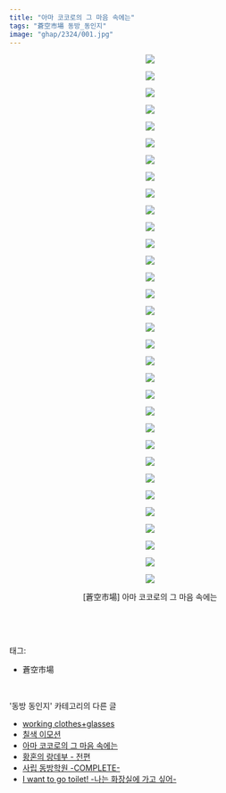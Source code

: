 ```yaml
---
title: "아마 코코로의 그 마음 속에는"
tags: "蒼空市場 동방_동인지"
image: "ghap/2324/001.jpg"
---
```

<div class="article">
<p style="text-align: center; clear: none; float: none;"><img src="{{ site.nasurl }}/ghap/2324/001.jpg"/></p>
<p style="text-align: center; clear: none; float: none;"><img src="{{ site.nasurl }}/ghap/2324/002.jpg"/></p>
<p style="text-align: center; clear: none; float: none;"><img src="{{ site.nasurl }}/ghap/2324/003.jpg"/></p>
<p style="text-align: center; clear: none; float: none;"><img src="{{ site.nasurl }}/ghap/2324/004.jpg"/></p>
<p style="text-align: center; clear: none; float: none;"><img src="{{ site.nasurl }}/ghap/2324/005.jpg"/></p>
<p style="text-align: center; clear: none; float: none;"><img src="{{ site.nasurl }}/ghap/2324/006.jpg"/></p>
<p style="text-align: center; clear: none; float: none;"><img src="{{ site.nasurl }}/ghap/2324/007.jpg"/></p>
<p style="text-align: center; clear: none; float: none;"><img src="{{ site.nasurl }}/ghap/2324/008.jpg"/></p>
<p style="text-align: center; clear: none; float: none;"><img src="{{ site.nasurl }}/ghap/2324/009.jpg"/></p>
<p style="text-align: center; clear: none; float: none;"><img src="{{ site.nasurl }}/ghap/2324/010.jpg"/></p>
<p style="text-align: center; clear: none; float: none;"><img src="{{ site.nasurl }}/ghap/2324/011.jpg"/></p>
<p style="text-align: center; clear: none; float: none;"><img src="{{ site.nasurl }}/ghap/2324/012.jpg"/></p>
<p style="text-align: center; clear: none; float: none;"><img src="{{ site.nasurl }}/ghap/2324/013.jpg"/></p>
<p style="text-align: center; clear: none; float: none;"><img src="{{ site.nasurl }}/ghap/2324/014.jpg"/></p>
<p style="text-align: center; clear: none; float: none;"><img src="{{ site.nasurl }}/ghap/2324/015.jpg"/></p>
<p style="text-align: center; clear: none; float: none;"><img src="{{ site.nasurl }}/ghap/2324/016.jpg"/></p>
<p style="text-align: center; clear: none; float: none;"><img src="{{ site.nasurl }}/ghap/2324/017.jpg"/></p>
<p style="text-align: center; clear: none; float: none;"><img src="{{ site.nasurl }}/ghap/2324/018.jpg"/></p>
<p style="text-align: center; clear: none; float: none;"><img src="{{ site.nasurl }}/ghap/2324/019.jpg"/></p>
<p style="text-align: center; clear: none; float: none;"><img src="{{ site.nasurl }}/ghap/2324/020.jpg"/></p>
<p style="text-align: center; clear: none; float: none;"><img src="{{ site.nasurl }}/ghap/2324/021.jpg"/></p>
<p style="text-align: center; clear: none; float: none;"><img src="{{ site.nasurl }}/ghap/2324/022.jpg"/></p>
<p style="text-align: center; clear: none; float: none;"><img src="{{ site.nasurl }}/ghap/2324/023.jpg"/></p>
<p style="text-align: center; clear: none; float: none;"><img src="{{ site.nasurl }}/ghap/2324/024.jpg"/></p>
<p style="text-align: center; clear: none; float: none;"><img src="{{ site.nasurl }}/ghap/2324/025.jpg"/></p>
<p style="text-align: center; clear: none; float: none;"><img src="{{ site.nasurl }}/ghap/2324/026.jpg"/></p>
<p style="text-align: center; clear: none; float: none;"><img src="{{ site.nasurl }}/ghap/2324/027.jpg"/></p>
<p style="text-align: center; clear: none; float: none;"><img src="{{ site.nasurl }}/ghap/2324/028.jpg"/></p>
<p style="text-align: center; clear: none; float: none;"><img src="{{ site.nasurl }}/ghap/2324/029.jpg"/></p>
<p style="text-align: center; clear: none; float: none;"><img src="{{ site.nasurl }}/ghap/2324/030.jpg"/></p>
<p style="text-align: center; clear: none; float: none;"><img src="{{ site.nasurl }}/ghap/2324/031.jpg"/></p>
<p style="text-align: center; clear: none; float: none;"><img src="{{ site.nasurl }}/ghap/2324/032.jpg"/></p>
<p style="text-align: center; clear: none; float: none;">[蒼空市場] 아마 코코로의 그 마음 속에는</p>
<p><br/></p>
</div><br/>
<div class="tagTrail">
<p>태그: </p>
<ul>
<li>蒼空市場</li>
</ul>
</div><br/>
<div class="another">
<p>'동방 동인지' 카테고리의 다른 글</p>
<ul>
<li><a href="/2016-09-24-ghap_2326">working clothes+glasses</a></li>
<li><a href="/2016-09-24-ghap_2325">칠색 이모션</a></li>
<li><a href="/2016-09-24-ghap_2324">아마 코코로의 그 마음 속에는</a></li>
<li><a href="/2016-09-24-ghap_2323">황혼의 랑데부 - 전편</a></li>
<li><a href="/2016-09-24-ghap_2322">사립 동방학원 -COMPLETE-</a></li>
<li><a href="/2016-09-24-ghap_2321">I want to go toilet! -나는 화장실에 가고 싶어-</a></li>
</ul>
</div><br/>
<div class="cb_module cb_fluid">
<div class="cb_wrt cb_profile">
</div><!-- commentList close -->
</div><br/>
